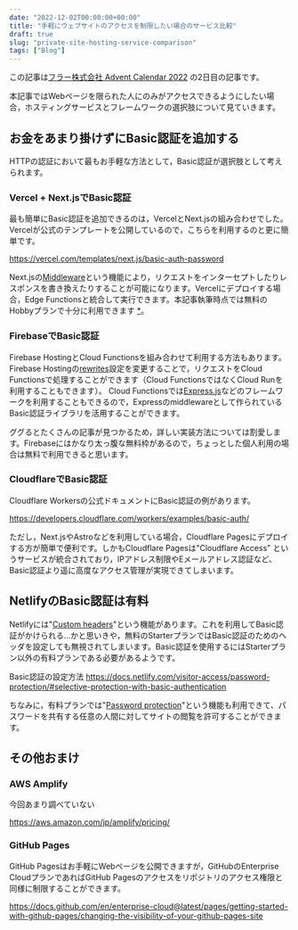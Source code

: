 ```yaml
---
date: "2022-12-02T00:00:00+00:00"
title: "手軽にウェブサイトのアクセスを制限したい場合のサービス比較"
draft: true
slug: "private-site-hosting-service-comparison"
tags: ["Blog"]
---
```


この記事は[フラー株式会社 Advent Calendar 2022](https://qiita.com/advent-calendar/2022/fuller-inc) の2日目の記事です。

本記事ではWebページを限られた人にのみがアクセスできるようにしたい場合，ホスティングサービスとフレームワークの選択肢について見ていきます。

## お金をあまり掛けずにBasic認証を追加する
HTTPの認証において最もお手軽な方法として，Basic認証が選択肢として考えられます。

### Vercel + Next.jsでBasic認証

最も簡単にBasic認証を追加できるのは，VercelとNext.jsの組み合わせでした。Vercelが公式のテンプレートを公開しているので，こちらを利用するのと更に簡単です。

<https://vercel.com/templates/next.js/basic-auth-password>

Next.jsの[Middleware](https://nextjs.org/docs/advanced-features/middleware)という機能により，リクエストをインターセプトしたりレスポンスを書き換えたりすることが可能になります。Vercelにデプロイする場合，Edge Functionsと統合して実行できます。本記事執筆時点では無料のHobbyプランで十分に利用できます [*](https://vercel.com/pricing)。


### FirebaseでBasic認証

Firebase HostingとCloud Functionsを組み合わせて利用する方法もあります。Firebase Hostingの[rewrites](https://firebase.google.com/docs/hosting/full-config#rewrites)設定を変更することで，リクエストをCloud Functionsで処理することができます（Cloud FunctionsではなくCloud Runを利用することもできます）。
Cloud Functionsでは[Express.js](https://expressjs.com/)などのフレームワークを利用することもできるので，Expressのmiddlewareとして作られているBasic認証ライブラリを活用することができます。

ググるとたくさんの記事が見つかるため，詳しい実装方法については割愛します。Firebaseにはかなり太っ腹な無料枠があるので，ちょっとした個人利用の場合は無料で利用できると思います。

### CloudflareでBasic認証

Cloudflare Workersの公式ドキュメントにBasic認証の例があります。

<https://developers.cloudflare.com/workers/examples/basic-auth/>

ただし，Next.jsやAstroなどを利用している場合，Cloudflare Pagesにデプロイする方が簡単で便利です。しかもCloudflare Pagesは"Cloudflare Access" というサービスが統合されており，IPアドレス制限やEメールアドレス認証など、Basic認証より遥に高度なアクセス管理が実現できてしまいます。

## NetlifyのBasic認証は有料

Netlifyには"[Custom headers](https://docs.netlify.com/routing/headers/)"という機能があります。これを利用してBasic認証がかけられる…かと思いきや，無料のStarterプランではBasic認証のためのヘッダを設定しても無視されてしまいます。Basic認証を使用するにはStarterプラン以外の有料プランである必要があるようです。

Basic認証の設定方法
<https://docs.netlify.com/visitor-access/password-protection/#selective-protection-with-basic-authentication>


ちなみに，有料プランでは"[Password protection](https://docs.netlify.com/visitor-access/password-protection/)"という機能も利用できて、パスワードを共有する任意の人間に対してサイトの閲覧を許可することができます。

## その他おまけ
### AWS Amplify
今回あまり調べていない

https://aws.amazon.com/jp/amplify/pricing/

### GitHub Pages
GitHub Pagesはお手軽にWebページを公開できますが，GitHubのEnterprise CloudプランであればGitHub Pagesのアクセスをリポジトリのアクセス権限と同様に制限することができます。

https://docs.github.com/en/enterprise-cloud@latest/pages/getting-started-with-github-pages/changing-the-visibility-of-your-github-pages-site